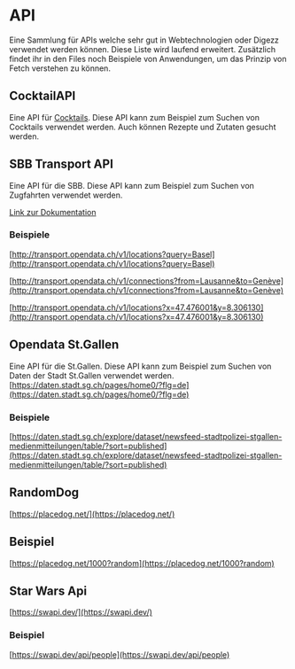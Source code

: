 # API
Eine Sammlung für APIs welche sehr gut in Webtechnologien oder Digezz verwendet werden können. Diese Liste wird laufend erweitert. Zusätzlich findet ihr in den Files noch Beispiele von Anwendungen, um das Prinzip von Fetch verstehen zu können.

## CocktailAPI
Eine API für [Cocktails](https://www.thecocktaildb.com/api.php). Diese API kann zum Beispiel zum Suchen von Cocktails verwendet werden. Auch können Rezepte und Zutaten gesucht werden.


## SBB Transport API
Eine API für die SBB. Diese API kann zum Beispiel zum Suchen von Zugfahrten verwendet werden.

[Link zur Dokumentation](http://transport.opendata.ch/docs.html)

### Beispiele
[http://transport.opendata.ch/v1/locations?query=Basel](http://transport.opendata.ch/v1/locations?query=Basel)

[http://transport.opendata.ch/v1/connections?from=Lausanne&to=Genève](http://transport.opendata.ch/v1/connections?from=Lausanne&to=Genève)

[http://transport.opendata.ch/v1/locations?x=47.476001&y=8.306130](http://transport.opendata.ch/v1/locations?x=47.476001&y=8.306130)

## Opendata St.Gallen
Eine API für die St.Gallen. Diese API kann zum Beispiel zum Suchen von Daten der Stadt St.Gallen verwendet werden.
[https://daten.stadt.sg.ch/pages/home0/?flg=de](https://daten.stadt.sg.ch/pages/home0/?flg=de)

### Beispiele
[https://daten.stadt.sg.ch/explore/dataset/newsfeed-stadtpolizei-stgallen-medienmitteilungen/table/?sort=published](https://daten.stadt.sg.ch/explore/dataset/newsfeed-stadtpolizei-stgallen-medienmitteilungen/table/?sort=published)



## RandomDog

[https://placedog.net/](https://placedog.net/)

## Beispiel
[https://placedog.net/1000?random](https://placedog.net/1000?random)


## Star Wars Api
[https://swapi.dev/](https://swapi.dev/)

### Beispiel
[https://swapi.dev/api/people](https://swapi.dev/api/people)